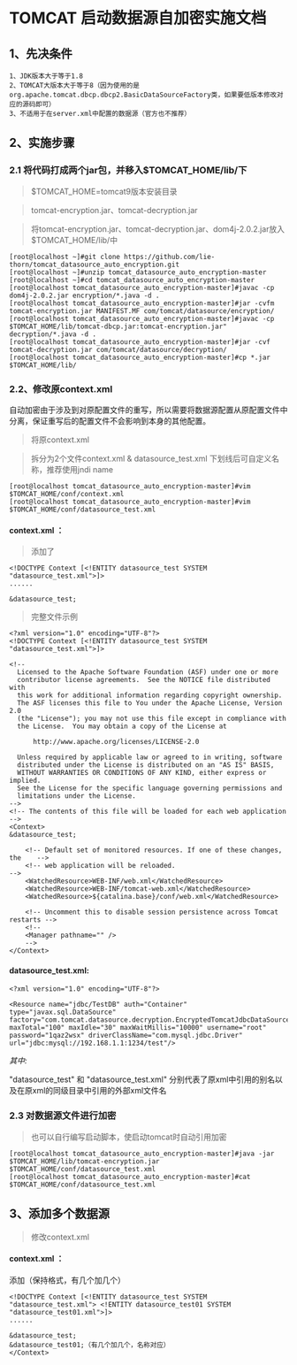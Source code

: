 # TOMCAT 启动数据源自加密实施文档
 
## 1、先决条件

    1、JDK版本大于等于1.8
    2、TOMCAT大版本大于等于8（因为使用的是org.apache.tomcat.dbcp.dbcp2.BasicDataSourceFactory类，如果要低版本修改对应的源码即可）
    3、不适用于在server.xml中配置的数据源（官方也不推荐）

## 2、实施步骤

### 2.1 将代码打成两个jar包，并移入$TOMCAT_HOME/lib/下

> $TOMCAT_HOME=tomcat9版本安装目录

> tomcat-encryption.jar、tomcat-decryption.jar

> 将tomcat-encryption.jar、tomcat-decryption.jar、dom4j-2.0.2.jar放入$TOMCAT_HOME/lib/中
```
[root@localhost ~]#git clone https://github.com/lie-thorn/tomcat_datasource_auto_encryption.git
[root@localhost ~]#unzip tomcat_datasource_auto_encryption-master
[root@localhost ~]#cd tomcat_datasource_auto_encryption-master
[root@localhost tomcat_datasource_auto_encryption-master]#javac -cp dom4j-2.0.2.jar encryption/*.java -d .
[root@localhost tomcat_datasource_auto_encryption-master]#jar -cvfm tomcat-encryption.jar MANIFEST.MF com/tomcat/datasource/encryption/
[root@localhost tomcat_datasource_auto_encryption-master]#javac -cp $TOMCAT_HOME/lib/tomcat-dbcp.jar:tomcat-encryption.jar" decryption/*.java -d .
[root@localhost tomcat_datasource_auto_encryption-master]#jar -cvf tomcat-decryption.jar com/tomcat/datasource/decryption/
[root@localhost tomcat_datasource_auto_encryption-master]#cp *.jar $TOMCAT_HOME/lib/
```

### 2.2、修改原context.xml

自动加密由于涉及到对原配置文件的重写，所以需要将数据源配置从原配置文件中分离，保证重写后的配置文件不会影响到本身的其他配置。

> 将原context.xml


> 拆分为2个文件context.xml & datasource_test.xml 下划线后可自定义名称，推荐使用jndi name

```
[root@localhost tomcat_datasource_auto_encryption-master]#vim $TOMCAT_HOME/conf/context.xml
[root@localhost tomcat_datasource_auto_encryption-master]#vim $TOMCAT_HOME/conf/datasource_test.xml
```

#### context.xml ：
>添加了

```
<!DOCTYPE Context [<!ENTITY datasource_test SYSTEM "datasource_test.xml">]>
......

&datasource_test;

```
>完整文件示例
```
<?xml version="1.0" encoding="UTF-8"?>
<!DOCTYPE Context [<!ENTITY datasource_test SYSTEM "datasource_test.xml">]>

<!--
  Licensed to the Apache Software Foundation (ASF) under one or more
  contributor license agreements.  See the NOTICE file distributed with
  this work for additional information regarding copyright ownership.
  The ASF licenses this file to You under the Apache License, Version 2.0
  (the "License"); you may not use this file except in compliance with
  the License.  You may obtain a copy of the License at

      http://www.apache.org/licenses/LICENSE-2.0

  Unless required by applicable law or agreed to in writing, software
  distributed under the License is distributed on an "AS IS" BASIS,
  WITHOUT WARRANTIES OR CONDITIONS OF ANY KIND, either express or implied.
  See the License for the specific language governing permissions and
  limitations under the License.
-->
<!-- The contents of this file will be loaded for each web application -->
<Context>
&datasource_test;

    <!-- Default set of monitored resources. If one of these changes, the    -->
    <!-- web application will be reloaded.                                   -->
    <WatchedResource>WEB-INF/web.xml</WatchedResource>
    <WatchedResource>WEB-INF/tomcat-web.xml</WatchedResource>
    <WatchedResource>${catalina.base}/conf/web.xml</WatchedResource>

    <!-- Uncomment this to disable session persistence across Tomcat restarts -->
    <!--
    <Manager pathname="" />
    -->
</Context>
```

#### datasource_test.xml:
```
<?xml version="1.0" encoding="UTF-8"?>

<Resource name="jdbc/TestDB" auth="Container" type="javax.sql.DataSource" factory="com.tomcat.datasource.decryption.EncryptedTomcatJdbcDataSourceFactory" maxTotal="100" maxIdle="30" maxWaitMillis="10000" username="root" password="1qaz2wsx" driverClassName="com.mysql.jdbc.Driver" url="jdbc:mysql://192.168.1.1:1234/test"/>
```
<i>其中:</i>

"datasource_test" 和 "datasource_test.xml" 分别代表了原xml中引用的别名以及在原xml的同级目录中引用的外部xml文件名



### 2.3 对数据源文件进行加密
>也可以自行编写启动脚本，使启动tomcat时自动引用加密
```
[root@localhost tomcat_datasource_auto_encryption-master]#java -jar $TOMCAT_HOME/lib/tomcat-encryption.jar $TOMCAT_HOME/conf/datasource_test.xml
[root@localhost tomcat_datasource_auto_encryption-master]#cat $TOMCAT_HOME/conf/datasource_test.xml
```



## 3、添加多个数据源
> 修改context.xml

#### context.xml ：

<?xml version="1.0" encoding="UTF-8"?>

添加（保持<!ENTITY datasource_test SYSTEM "datasource_test.xml">格式，有几个加几个）
```
<!DOCTYPE Context [<!ENTITY datasource_test SYSTEM "datasource_test.xml"> <!ENTITY datasource_test01 SYSTEM "datasource_test01.xml">]>
......

&datasource_test;
&datasource_test01;（有几个加几个，名称对应）
</Context>
```

